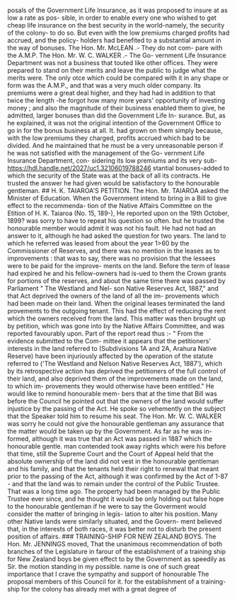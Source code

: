 posals of the Government Life Insurance, as it was proposed to insure at as low a rate as pos- sible, in order to enable every one who wished to get cheap life insurance on the best security in the world-namely, the security of the colony- to do so. But even with the low premiums charged profits had accrued, and the policy- holders had benefited to a substantial amount in the way of bonuses. The Hon. Mr. McLEAN .- They do not com- pare with the A.M.P. The Hon. Mr. W. C. WALKER .- The Go- vernment Life Insurance Department was not a business that touted like other offices. They were prepared to stand on their merits and leave the public to judge what the merits were. The only otce which could be compared with it in any shape or form was the A.M.P., and that was a very much older company. Its premiums were a great deal higher, and they had had in addition to that twice the length -he forgot how many more years' opportunity of investing money ; and also the magnitude of their business enabled them to give, he admitted, larger bonuses than did the Government Life In- surance. But, as he explained, it was not the original intention of the Government Office to go in for the bonus business at all. It. had grown on them simply because, with the low premiums they charged, profits accrued which bad to be divided. And he maintained that he must be a very unreasonable person if he was not satisfied with the management of the Go- vernment Life Insurance Department, con- sidering its low premiums and its very sub- https://hdl.handle.net/2027/uc1.32106019788246 stantial bonuses-added to which the security of the State was at the back of all its contracts. He trusted the answer he had given would be satisfactory to the honourable gentleman. ## H. K. TAIAROA'S PETITION. The Hon. Mr. TAIAROA asked the Minister of Education. When the Government intend to bring in a Bill to give effect to the recommenda- tion of the Native Affairs Committee on the Etition of H. K. Taiaroa (No. 15, 189-), He reported upon on the 19th October, 1899? was sorry to have to repeat his question so often. but he trusted the honourable member would admit it was not his fault. He had not had an answer to it, although he had asked the question for two years. The land to which he referred was leased from about the year 1>60 by the Commissioner of Reserves, and there was no mention in the leases as to improvements : that was to say, there was no provision that the lessees were to be paid for the improve- ments on the land. Before the term of lease had expired he and his fellow-owners had is-ued to them the Crown grants for portions of the reserves, and about the same time there was passed by Parliament " The Westland and Nel- son Native Reserves Act, 1887," and that Act deprived the owners of the land of all the im- provements which had been made on their land. When the original leases terminated the land provements to the outgoing tenant. This had the effect of reducing the rent which the owners received from the land. This matter was then brought up by petition, which was gone into by the Native Affairs Committee, and was reported favourably upon. Part of the report read thus :- " From the evidence submitted to the Com- mittee it appears that the petitioners' interests in the land referred to (Subdivisions 1A and 2A, Arahura Native Reserve) have been injuriously affected by the operation of the statute referred to ('The Westland and Nelson Native Reserves Act, 1887'), which by its retrospective action has deprived the petitioners of the full control of their land, and also deprived them of the improvements made on the land, to which im- provements they would otherwise have been entitled." He would like to remind honourable mem- bers that at the time that Bill was before the Council he pointed out that the owners of the land would suffer injustice by the passing of the Act. He spoke so vehemently on the subject that the Speaker told him to resume his seat. The Hon. Mr. W. C. WALKER was sorry he could not give the honourable gentleman any assurance that the matter would be taken up by the Government. As far as he was in- formed, although it was true that an Act was passed in 1887 which the honourable gentle. man contended took away rights which were his before that time, still the Supreme Court and the Court of Appeal held that the absolute ownership of the land did not vest in the honourable gentleman and his family, and that the tenants held their right to renewal that meant prior to the passing of the Act, although it was confirmed by the Act of 1-87 - and that the land was to remain under the control of the Public Trustee. That was a long time ago. The property had been managed by the Public Trustee ever since, and he thought it would be only holding out false hope to the honourable gentleman if he were to say the Goverment would consider the matter of bringing in legis- lation to alter his position. Many other Native lands were similarly situated, and the Govern- ment believed that, in the interests of both races, it was better not to disturb the present position of affairs. ### TRAINING-SHIP FOR NEW ZEALAND BOYS. The Hon. Mr. JENNINGS moved, That the unanimous recommendation of both branches of the Legislature in farour of the establishment of a training ship for New Zealand boys be given effect to by the Government as speedily as Sir. the motion standing in my possible. name is one of such great importance that I crave the sympathy and support of honourable The proposal members of this Council for it. for the establishment of a training-ship for the colony has already met with a great degree of 